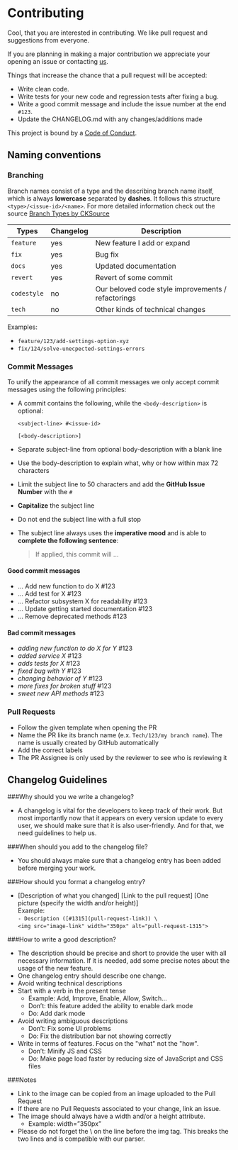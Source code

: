 # Contributing

Cool, that you are interested in contributing. We like pull request and suggestions from everyone.

If you are planning in making a major contribution we appreciate your opening an issue or contacting [us](mailto:codecharta@github.com).

Things that increase the chance that a pull request will be accepted:

-   Write clean code.
-   Write tests for your new code and regression tests after fixing a bug.
-   Write a good commit message and include the issue number at the end `#123`.
-   Update the CHANGELOG.md with any changes/additions made

This project is bound by a [Code of Conduct](CODE_OF_CONDUCT.md).

## Naming conventions

### Branching

Branch names consist of a type and the describing branch name itself, which is always **lowercase** separated by **dashes**.
It follows this structure `<type>/<issue-id>/<name>`.
For more detailed information check out the source [Branch Types by CKSource](https://docs.ckeditor.com/ckeditor5/latest/framework/guides/contributing/git-commit-message-convention.html)

| Types       | Changelog | Description                                        |
| ----------- | --------- | -------------------------------------------------- |
| `feature`   | yes       | New feature I add or expand                        |
| `fix`       | yes       | Bug fix                                            |
| `docs`      | yes       | Updated documentation                              |
| `revert`    | yes       | Revert of some commit                              |
| `codestyle` | no        | Our beloved code style improvements / refactorings |
| `tech`      | no        | Other kinds of technical changes                   |

Examples:

-   `feature/123/add-settings-option-xyz`
-   `fix/124/solve-unecpected-settings-errors`

### Commit Messages

To unify the appearance of all commit messages we only accept commit messages using the following principles:

-   A commit contains the following, while the `<body-description>` is optional:

    ```
    <subject-line> #<issue-id>

    [<body-description>]
    ```

-   Separate subject-line from optional body-description with a blank line
-   Use the body-description to explain what, why or how within max 72 characters
-   Limit the subject line to 50 characters and add the **GitHub Issue Number** with the `#`
-   **Capitalize** the subject line
-   Do not end the subject line with a full stop
-   The subject line always uses the **imperative mood** and is able to **complete the following sentence**:
    > If applied, this commit will ...

#### Good commit messages

-   ... Add new function to do X #123
-   ... Add test for X #123
-   ... Refactor subsystem X for readability #123
-   ... Update getting started documentation #123
-   ... Remove deprecated methods #123

#### Bad commit messages

-   _adding new function to do X for Y_ #123
-   _added service X_ #123
-   _adds tests for X_ #123
-   _fixed bug with Y_ #123
-   _changing behavior of Y_ #123
-   _more fixes for broken stuff_ #123
-   _sweet new API methods_ #123

### Pull Requests

-   Follow the given template when opening the PR
-   Name the PR like its branch name (e.x. `Tech/123/my branch name`). The name is usually created by GitHub automatically
-   Add the correct labels
-   The PR Assignee is only used by the reviewer to see who is reviewing it

## Changelog Guidelines

###Why should you we write a changelog?

-   A changelog is vital for the developers to keep track of their work. But most importantly now that it appears on every version update to every user, we should make sure that it is also user-friendly. And for that, we need guidelines to help us.

###When should you add to the changelog file?

-   You should always make sure that a changelog entry has been added before merging your work.

###How should you format a changelog entry?

-   [Description of what you changed] [Link to the pull request]
    [One picture (specify the width and/or height)]<br/>
    Example:<br/>
    `- Description ([#1315](pull-request-link)) \ `<br/>
    `<img src="image-link" width="350px" alt="pull-request-1315">`<br/>

###How to write a good description?

-   The description should be precise and short to provide the user with all necessary information. If it is needed, add some precise notes about the usage of the new feature.
-   One changelog entry should describe one change.
-   Avoid writing technical descriptions
-   Start with a verb in the present tense
    -   Example: Add, Improve, Enable, Allow, Switch...
    -   Don’t: this feature added the ability to enable dark mode
    -   Do: Add dark mode
-   Avoid writing ambiguous descriptions
    -   Don’t: Fix some UI problems
    -   Do: Fix the distribution bar not showing correctly
-   Write in terms of features. Focus on the "what" not the "how".
    -   Don’t: Minify JS and CSS
    -   Do: Make page load faster by reducing size of JavaScript and CSS files

###Notes

-   Link to the image can be copied from an image uploaded to the Pull Request
-   If there are no Pull Requests associated to your change, link an issue.
-   The image should always have a width and/or a height attribute.
    -   Example: width=”350px”
-   Please do not forget the \ on the line before the img tag. This breaks the two lines and is compatible with our parser.

